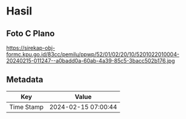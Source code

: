 # Hasil

## Foto C Plano

https://sirekap-obj-formc.kpu.go.id/83cc/pemilu/ppwp/52/01/02/20/10/5201022010004-20240215-011247--a0badd0a-60ab-4a39-85c5-3bacc502b176.jpg


## Metadata

| Key        | Value               |
| ---------- | ------------------- |
| Time Stamp | 2024-02-15 07:00:44 |



